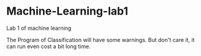 # Machine-Learning-lab1
Lab 1 of machine learning

The Program of Classification will have some warnings. But don't care it, it can run even cost a bit long time.

